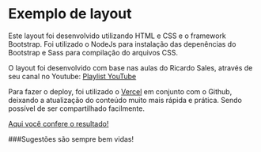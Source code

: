 # Exemplo de layout

Este layout foi desenvolvido utilizando HTML e CSS e o framework Bootstrap. Foi utilizado o NodeJs para instalação das depenências do Bootstrap 
e Sass para compilação do arquivos CSS.

O layout foi desenvolvido com base nas aulas do Ricardo Sales, através de seu canal no Youtube: [Playlist YouTube](https://www.youtube.com/playlist?list=PLBbHLUbqqCrT1gBZtTminYijo8DVpPynE)

Para fazer o deploy, foi utilizado o [Vercel](https://vercel.com/) em conjunto com o Github, deixando a atualização do conteúdo muito mais rápida e prática. Sendo possível
de ser compartilhado facilmente.

[Aqui você confere o resultado!](https://siteexemplo-3w9ko77kv.vercel.app/)

###Sugestões são sempre bem vidas!
